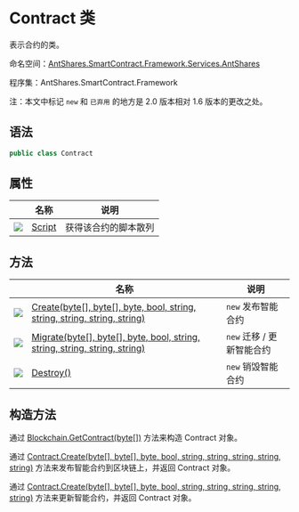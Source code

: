 # Contract 类

表示合约的类。

命名空间：[AntShares.SmartContract.Framework.Services.AntShares](../AntShares.md)

程序集：AntShares.SmartContract.Framework

注：本文中标记 `new` 和 ` 已弃用 ` 的地方是 2.0 版本相对 1.6 版本的更改之处。

## 语法

```c#
public class Contract
```

## 属性

|                                          | 名称                           | 说明         |
| ---------------------------------------- | ---------------------------- | ---------- |
| ![](https://i-msdn.sec.s-msft.com/dynimg/IC74937.jpeg) | [Script](Contract/Script.md) | 获得该合约的脚本散列 |

## 方法

|                                          | 名称                                       | 说明              |
| ---------------------------------------- | ---------------------------------------- | --------------- |
| ![](https://i-msdn.sec.s-msft.com/dynimg/IC91302.jpeg) | [Create(byte[], byte[], byte, bool, string, string, string, string, string)](Contract/Create.md) | `new` 发布智能合约    |
| ![](https://i-msdn.sec.s-msft.com/dynimg/IC91302.jpeg) | [Migrate(byte[], byte[], byte, bool, string, string, string, string, string)](Contract/Migrate.md) | `new` 迁移 / 更新智能合约 |
| ![](https://i-msdn.sec.s-msft.com/dynimg/IC91302.jpeg) | [Destroy()](Contract/Destroy.md)         | `new` 销毁智能合约    |

## 构造方法

通过 [Blockchain.GetContract(byte[])](Blockchain/GetContract.md) 方法来构造 Contract 对象。

通过 [Contract.Create(byte[], byte[], byte, bool, string, string, string, string, string)](Contract/Create.md) 方法来发布智能合约到区块链上，并返回 Contract 对象。

通过 [Contract.Create(byte[], byte[], byte, bool, string, string, string, string, string)](Contract/Create.md) 方法来更新智能合约，并返回 Contract 对象。